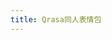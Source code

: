 ```yaml
---
title: Qrasa同人表情包
---
```


<Sticker
  link="https://cf-img.yyyyt.top/docs/album/stickers/qrasa同人表情包.json"
  prefix="https://cf-img.yyyyt.top/meme/yhchat/9120256/qrasa同人表情包"
/>

<script setup>
import Sticker from "@Sticker";
</script>